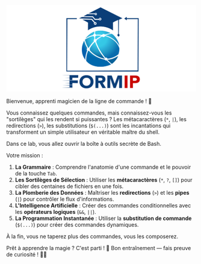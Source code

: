 ![Formip](../assets/formip_logo_padded.png)

Bienvenue, apprenti magicien de la ligne de commande ! 🧙

Vous connaissez quelques commandes, mais connaissez-vous les "sortilèges" qui les rendent si puissantes ? Les métacaractères (`*`, `|`), les redirections (`>`), les substitutions (`$(...)`) sont les incantations qui transforment un simple utilisateur en véritable maître du shell.

Dans ce lab, vous allez ouvrir la boîte à outils secrète de Bash.

Votre mission :
1.  **La Grammaire** : Comprendre l'anatomie d'une commande et le pouvoir de la touche `Tab`.
2.  **Les Sortilèges de Sélection** : Utiliser les **métacaractères** (`*`, `?`, `[]`) pour cibler des centaines de fichiers en une fois.
3.  **La Plomberie des Données** : Maîtriser les **redirections** (`>`) et les **pipes** (`|`) pour contrôler le flux d'informations.
4.  **L'Intelligence Artificielle** : Créer des commandes conditionnelles avec les **opérateurs logiques** (`&&`, `||`).
5.  **La Programmation Instantanée** : Utiliser la **substitution de commande** (`$(...)`) pour créer des commandes dynamiques.

À la fin, vous ne taperez plus des commandes, vous les composerez.

Prêt à apprendre la magie ? C'est parti ! 🚀
Bon entraînement — fais preuve de curiosité ! 🐧✨
